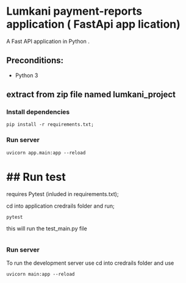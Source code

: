 # Lumkani payment-reports application ( FastApi app lication) 

A Fast API  application in Python .

## Preconditions:

- Python 3

##  extract from zip file named lumkani_project 


### Install dependencies

```
pip install -r requirements.txt;
```

### Run server

```
uvicorn app.main:app --reload
```

# ## Run test

 requires Pytest (inluded in requirements.txt);

 cd into application credrails folder and run;

```
pytest 
```

this will run the test_main.py file 

```

```

### Run server

To run the development server use
cd into credrails folder and use

```
uvicorn main:app --reload 
```

